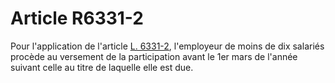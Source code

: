 # Article R6331-2

Pour l'application de l'article [L. 6331-2][1], l'employeur de moins de dix salariés procède au versement de la participation avant le 1er mars de l'année suivant celle au titre de laquelle elle est due.

 [1]: /affichCodeArticle.do?cidTexte=LEGITEXT000006072050&idArticle=LEGIARTI000006904278&dateTexte=&categorieLien=cid